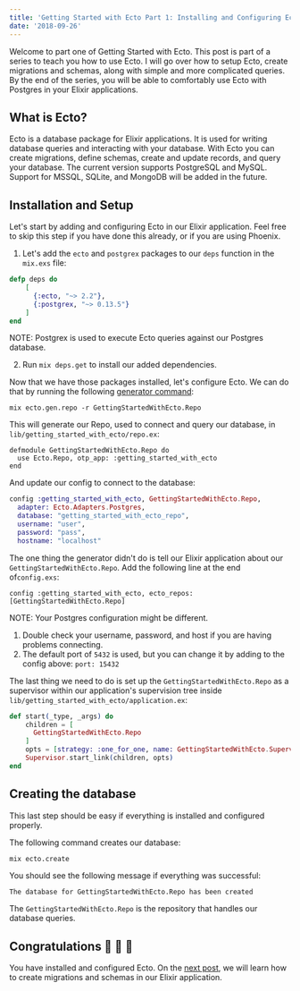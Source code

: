 ```yaml
---
title: 'Getting Started with Ecto Part 1: Installing and Configuring Ecto'
date: '2018-09-26'
---
```


Welcome to part one of Getting Started with Ecto. This post is part of a series to teach you how to use Ecto. I will go over how to setup Ecto, create migrations and schemas, along with simple and more complicated queries. By the end of the series, you will be able to comfortably use Ecto with Postgres in your Elixir applications.

## What is Ecto?

Ecto is a database package for Elixir applications. It is used for writing database queries and interacting with your database. With Ecto you can create migrations, define schemas, create and update records, and query your database. The current version supports PostgreSQL and MySQL. Support for MSSQL, SQLite, and MongoDB will be added in the future.

## Installation and Setup

Let's start by adding and configuring Ecto in our Elixir application. Feel free to skip this step if you have done this already, or if you are using Phoenix.

1. Let's add the `ecto` and `postgrex` packages to our `deps` function in the `mix.exs` file:

```elixir
defp deps do
    [
      {:ecto, "~> 2.2"},
      {:postgrex, "~> 0.13.5"}
    ]
end
```

NOTE: Postgrex is used to execute Ecto queries against our Postgres database.

2. Run `mix deps.get` to install our added dependencies.

Now that we have those packages installed, let's configure Ecto. We can do that by running the following [generator command](https://hexdocs.pm/ecto/Mix.Tasks.Ecto.html):

```
mix ecto.gen.repo -r GettingStartedWithEcto.Repo
```

This will generate our Repo, used to connect and query our database, in `lib/getting_started_with_ecto/repo.ex`:

```
defmodule GettingStartedWithEcto.Repo do
  use Ecto.Repo, otp_app: :getting_started_with_ecto
end
```

And update our config to connect to the database:

```elixir
config :getting_started_with_ecto, GettingStartedWithEcto.Repo,
  adapter: Ecto.Adapters.Postgres,
  database: "getting_started_with_ecto_repo",
  username: "user",
  password: "pass",
  hostname: "localhost"
```

The one thing the generator didn't do is tell our Elixir application about our `GettingStartedWithEcto.Repo`.
Add the following line at the end of`config.exs`:

```
config :getting_started_with_ecto, ecto_repos: [GettingStartedWithEcto.Repo]
```

NOTE: Your Postgres configuration might be different.

1. Double check your username, password, and host if you are having problems connecting.
1. The default port of `5432` is used, but you can change it by adding to the config above: `port: 15432`

The last thing we need to do is set up the `GettingStartedWithEcto.Repo` as a supervisor within our application's
supervision tree inside `lib/getting_started_with_ecto/application.ex`:

```elixir
def start(_type, _args) do
    children = [
      GettingStartedWithEcto.Repo
    ]
    opts = [strategy: :one_for_one, name: GettingStartedWithEcto.Supervisor]
    Supervisor.start_link(children, opts)
end
```

## Creating the database

This last step should be easy if everything is installed and configured properly.

The following command creates our database:

```bash
mix ecto.create
```

You should see the following message if everything was successful:

```
The database for GettingStartedWithEcto.Repo has been created
```

The `GettingStartedWithEcto.Repo` is the repository that handles our database queries.

## Congratulations 🎉 🎉 🎉

You have installed and configured Ecto. On the [next post](/getting-started-with-ecto-part-2/), we will learn how to create migrations and schemas in our Elixir application. 
